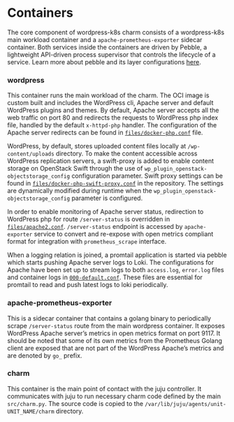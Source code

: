 # Containers

The core component of wordpress-k8s charm consists of a wordpress-k8s main workload container and a
`apache-prometheus-exporter` sidecar container. Both services inside the containers are driven by
Pebble, a lightweight API-driven process supervisor that controls the lifecycle of a service.
Learn more about pebble and its layer configurations [here](https://github.com/canonical/pebble).

### wordpress

This container runs the main workload of the charm. The OCI image is custom built and includes
the WordPress cli, Apache server and default WordPress plugins and themes. By
default, Apache server accepts all the web traffic on port 80 and redirects the requests to
WordPress php index file, handled by the default `x-httpd-php` handler. The configuration of the
Apache server redirects can be found in
[`files/docker-php.conf`](https://github.com/canonical/wordpress-k8s-operator/blob/main/files/docker-php.conf)
file.

WordPress, by default, stores uploaded content files locally at `/wp-content/uploads` directory.
To make the content accessible across WordPress replication servers, a swift-proxy is added to
enable content storage on OpenStack Swift through the use of
`wp_plugin_openstack-objectstorage_config` configuration parameter. Swift proxy settings can be found
in [`files/docker-php-swift-proxy.conf`](https://github.com/canonical/wordpress-k8s-operator/blob/main/files/docker-php-swift-proxy.conf)
in the repository. The settings are dynamically modified during runtime when the
`wp_plugin_openstack-objectstorage_config` parameter is configured.

In order to enable monitoring of Apache server status, redirection to WordPress php for route
`/server-status` is overridden in
[`files/apache2.conf`](https://github.com/canonical/wordpress-k8s-operator/blob/main/files/docker-php-swift-proxy.conf).
`/server-status` endpoint is accessed by `apache-exporter` service to convert and re-expose with
open metrics compliant format for integration with `prometheus_scrape` interface.

When a logging relation is joined, a promtail application is started via pebble which starts
pushing Apache server logs to Loki. The configurations for Apache have been set up to stream logs
to both `access.log`, `error.log` files and container logs in
[`000-default.conf`](https://github.com/canonical/wordpress-k8s-operator/blob/main/files/000-default.conf).
These files are essential for promtail to read and push latest logs to loki periodically.

### apache-prometheus-exporter

This is a sidecar container that contains a golang binary to periodically scrape `/server-status`
route from the main wordpress container. It exposes WordPress Apache server’s metrics in open
metrics format on port 9117. It should be noted that some of its own metrics from the Prometheus
Golang client are exposed that are not part of the WordPress Apache’s metrics and are denoted by
`go_` prefix.

### charm

This container is the main point of contact with the juju controller. It communicates with juju to
run necessary charm code defined by the main `src/charm.py`. The source code is copied to the
`/var/lib/juju/agents/unit-UNIT_NAME/charm` directory.
